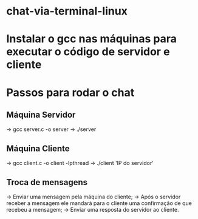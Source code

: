 # chat-via-terminal-linux

# Instalar o gcc nas máquinas para executar o código de servidor e cliente

# Passos para rodar o chat 

## Máquina Servidor
-> gcc server.c -o server 
-> ./server

## Máquina Cliente
-> gcc client.c -o client -lpthread
-> ./client 'IP do servidor'

## Troca de mensagens
-> Enviar uma mensagem pela máquina do cliente;
  -> Após o servidor receber a mensagem ele mandará para o cliente uma confirmação de que recebeu a mensagem;
-> Enviar uma resposta do servidor ao cliente.
